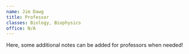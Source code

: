 ```yaml
---
name: Jim Dawg
title: Professor
classes: Biology, Biophysics
office: N/A
---
```

Here, some additional notes can be added for professors when needed!